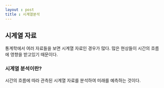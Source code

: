 ```yaml
---
layout : post
title : 시계열분석
---
```



<h2>시계열 자료</h2>
통계학에서 여러 자료들을 보면 시계열 자료인 경우가 많다. 많은 현상들이 시간의 흐름에 영향을 받고있기 때문이다.

<h3>시계열 분석이란?</h3>
시간의 흐름에 따라 관측된 시계열 자료를 분석하여 미래를 예측하는 것이다.

